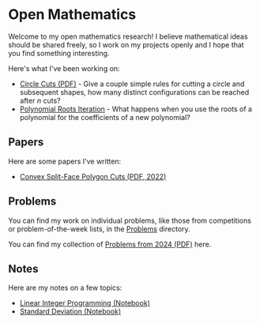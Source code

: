 # Open Mathematics

Welcome to my open mathematics research! I believe mathematical ideas should be shared freely, so I work on my projects openly and I hope that you find something interesting.

Here's what I've been working on:

* [Circle Cuts (PDF)](./papers/circle_cuts/) - Give a couple simple rules for cutting a circle and subsequent shapes, how many distinct configurations can be reached after $n$ cuts?
* [Polynomial Roots Iteration](./research/polynomial_roots/README.md) - What happens when you use the roots of a polynomial for the coefficients of a new polynomial?

## Papers

Here are some papers I've written:

* [Convex Split-Face Polygon Cuts (PDF, 2022)](./papers/convex_split_face_polygon_cuts/csfpc.pdf)

## Problems

You can find my work on individual problems, like those from competitions or problem-of-the-week lists, in the [Problems](./problems/README.md) directory.

You can find my collection of [Problems from 2024 (PDF)](./problems/phobosdream/probs.pdf) here.

## Notes

Here are my notes on a few topics:

* [Linear Integer Programming (Notebook)](./notes/linear_integer_programming.ipynb)
* [Standard Deviation (Notebook)](./notes/standard_deviation.ipynb)
